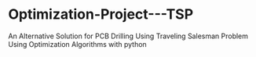 # Optimization-Project---TSP
An Alternative Solution for PCB Drilling Using Traveling Salesman Problem Using Optimization Algorithms with python
